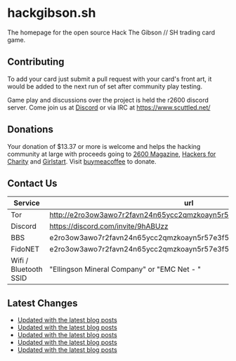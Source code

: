 # hackgibson.sh
The homepage for the open source Hack The Gibson // SH trading card game.


## Contributing

To add your card just submit a pull request with your card's front art, it would be added to the next run of set after community play testing.

Game play and discussions over the project is held the r2600 discord server. Come join us at [Discord](https://discord.com/invite/9hABUzz) or via IRC at https://www.scuttled.net/


## Donations

Your donation of $13.37 or more is welcome and helps the hacking community at large with proceeds going to [2600 Magazine](https://2600.com/), [Hackers for Charity](https://hackersforcharity.org) and [Girlstart](https://girlstart.org).  Visit [buymeacoffee](https://www.buymeacoffee.com/hackgibson.sh) to donate.


## Contact Us

Service | url
-|-
Tor | http://e2ro3ow3awo7r2favn24n65ycc2qmzkoayn5r57e3f56nvjwdcgg32ad.onion
Discord | https://discord.com/invite/9hABUzz
BBS | e2ro3ow3awo7r2favn24n65ycc2qmzkoayn5r57e3f56nvjwdcgg32ad.onion:23
FidoNET | e2ro3ow3awo7r2favn24n65ycc2qmzkoayn5r57e3f56nvjwdcgg32ad.onion:24554
Wifi / Bluetooth SSID | "Ellingson Mineral Company" or "EMC Net - <fidonet address>"

## Latest Changes
<!-- BLOG-POST-LIST:START -->
- [Updated with the latest blog posts](https://github.com/DFW2600/hackgibson.sh/commit/d8a4c7d4a11a24545f309399795ab7b4ef382944)
- [Updated with the latest blog posts](https://github.com/DFW2600/hackgibson.sh/commit/5bdfd70aeba9b25f7100bc41170e663bb4f9fe98)
- [Updated with the latest blog posts](https://github.com/DFW2600/hackgibson.sh/commit/31b04d11d27de7f3520e09838181c9fe3da165e6)
- [Updated with the latest blog posts](https://github.com/DFW2600/hackgibson.sh/commit/aa5b39c721e8ee05a88fb611d9de9f160ffe9ad0)
- [Updated with the latest blog posts](https://github.com/DFW2600/hackgibson.sh/commit/1b98c4c8d1946c8cc0154f8888baad84c5fd9068)
<!-- BLOG-POST-LIST:END -->
